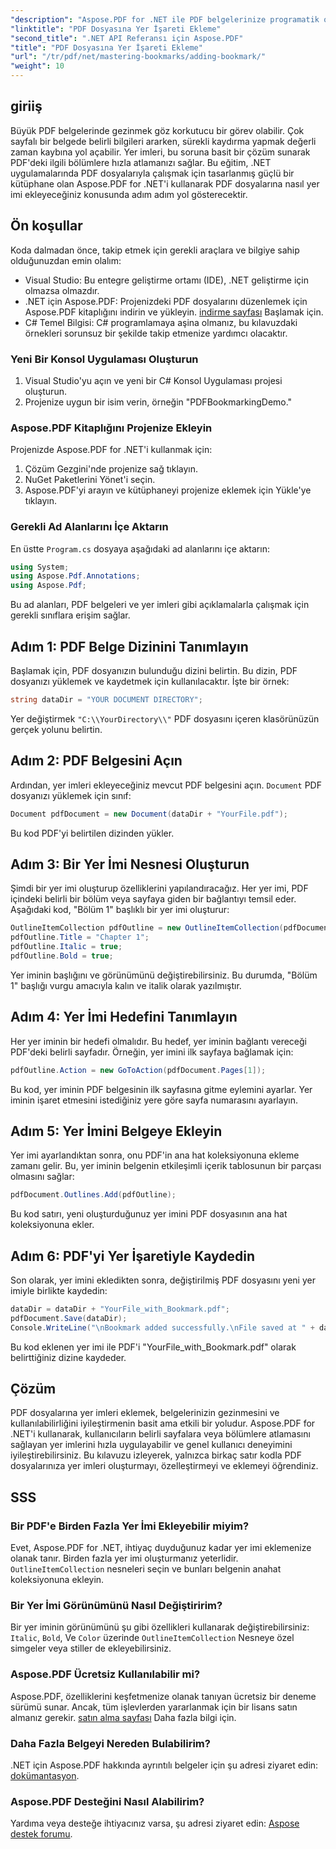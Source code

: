 ```yaml
---
"description": "Aspose.PDF for .NET ile PDF belgelerinize programatik olarak yer imleri eklemeyi öğrenin. Bu adım adım kılavuz, gerekli paketleri içe aktarmaktan değiştirilen belgeyi kaydetmeye kadar her şeyi kapsar."
"linktitle": "PDF Dosyasına Yer İşareti Ekleme"
"second_title": ".NET API Referansı için Aspose.PDF"
"title": "PDF Dosyasına Yer İşareti Ekleme"
"url": "/tr/pdf/net/mastering-bookmarks/adding-bookmark/"
"weight": 10
---
```


## giriiş

Büyük PDF belgelerinde gezinmek göz korkutucu bir görev olabilir. Çok sayfalı bir belgede belirli bilgileri ararken, sürekli kaydırma yapmak değerli zaman kaybına yol açabilir. Yer imleri, bu soruna basit bir çözüm sunarak PDF'deki ilgili bölümlere hızla atlamanızı sağlar. Bu eğitim, .NET uygulamalarında PDF dosyalarıyla çalışmak için tasarlanmış güçlü bir kütüphane olan Aspose.PDF for .NET'i kullanarak PDF dosyalarına nasıl yer imi ekleyeceğiniz konusunda adım adım yol gösterecektir.

## Ön koşullar

Koda dalmadan önce, takip etmek için gerekli araçlara ve bilgiye sahip olduğunuzdan emin olalım:

- Visual Studio: Bu entegre geliştirme ortamı (IDE), .NET geliştirme için olmazsa olmazdır.
- .NET için Aspose.PDF: Projenizdeki PDF dosyalarını düzenlemek için Aspose.PDF kitaplığını indirin ve yükleyin. [indirme sayfası](https://releases.aspose.com/pdf/net/) Başlamak için.
- C# Temel Bilgisi: C# programlamaya aşina olmanız, bu kılavuzdaki örnekleri sorunsuz bir şekilde takip etmenize yardımcı olacaktır.

### Yeni Bir Konsol Uygulaması Oluşturun

1. Visual Studio'yu açın ve yeni bir C# Konsol Uygulaması projesi oluşturun.
2. Projenize uygun bir isim verin, örneğin "PDFBookmarkingDemo."

### Aspose.PDF Kitaplığını Projenize Ekleyin

Projenizde Aspose.PDF for .NET'i kullanmak için:

1. Çözüm Gezgini'nde projenize sağ tıklayın.
2. NuGet Paketlerini Yönet'i seçin.
3. Aspose.PDF'yi arayın ve kütüphaneyi projenize eklemek için Yükle'ye tıklayın.

### Gerekli Ad Alanlarını İçe Aktarın

En üstte `Program.cs` dosyaya aşağıdaki ad alanlarını içe aktarın:

```csharp
using System;
using Aspose.Pdf.Annotations;
using Aspose.Pdf;
```

Bu ad alanları, PDF belgeleri ve yer imleri gibi açıklamalarla çalışmak için gerekli sınıflara erişim sağlar.

## Adım 1: PDF Belge Dizinini Tanımlayın

Başlamak için, PDF dosyanızın bulunduğu dizini belirtin. Bu dizin, PDF dosyanızı yüklemek ve kaydetmek için kullanılacaktır. İşte bir örnek:

```csharp
string dataDir = "YOUR DOCUMENT DIRECTORY";
```

Yer değiştirmek `"C:\\YourDirectory\\"` PDF dosyasını içeren klasörünüzün gerçek yolunu belirtin.

## Adım 2: PDF Belgesini Açın

Ardından, yer imleri ekleyeceğiniz mevcut PDF belgesini açın. `Document` PDF dosyanızı yüklemek için sınıf:

```csharp
Document pdfDocument = new Document(dataDir + "YourFile.pdf");
```

Bu kod PDF'yi belirtilen dizinden yükler.

## Adım 3: Bir Yer İmi Nesnesi Oluşturun

Şimdi bir yer imi oluşturup özelliklerini yapılandıracağız. Her yer imi, PDF içindeki belirli bir bölüm veya sayfaya giden bir bağlantıyı temsil eder. Aşağıdaki kod, "Bölüm 1" başlıklı bir yer imi oluşturur:

```csharp
OutlineItemCollection pdfOutline = new OutlineItemCollection(pdfDocument.Outlines);
pdfOutline.Title = "Chapter 1";
pdfOutline.Italic = true;
pdfOutline.Bold = true;
```

Yer iminin başlığını ve görünümünü değiştirebilirsiniz. Bu durumda, "Bölüm 1" başlığı vurgu amacıyla kalın ve italik olarak yazılmıştır.

## Adım 4: Yer İmi Hedefini Tanımlayın

Her yer iminin bir hedefi olmalıdır. Bu hedef, yer iminin bağlantı vereceği PDF'deki belirli sayfadır. Örneğin, yer imini ilk sayfaya bağlamak için:

```csharp
pdfOutline.Action = new GoToAction(pdfDocument.Pages[1]);
```

Bu kod, yer iminin PDF belgesinin ilk sayfasına gitme eylemini ayarlar. Yer iminin işaret etmesini istediğiniz yere göre sayfa numarasını ayarlayın.

## Adım 5: Yer İmini Belgeye Ekleyin

Yer imi ayarlandıktan sonra, onu PDF'in ana hat koleksiyonuna ekleme zamanı gelir. Bu, yer iminin belgenin etkileşimli içerik tablosunun bir parçası olmasını sağlar:

```csharp
pdfDocument.Outlines.Add(pdfOutline);
```

Bu kod satırı, yeni oluşturduğunuz yer imini PDF dosyasının ana hat koleksiyonuna ekler.

## Adım 6: PDF'yi Yer İşaretiyle Kaydedin

Son olarak, yer imini ekledikten sonra, değiştirilmiş PDF dosyasını yeni yer imiyle birlikte kaydedin:

```csharp
dataDir = dataDir + "YourFile_with_Bookmark.pdf";
pdfDocument.Save(dataDir);
Console.WriteLine("\nBookmark added successfully.\nFile saved at " + dataDir);
```

Bu kod eklenen yer imi ile PDF'i "YourFile_with_Bookmark.pdf" olarak belirttiğiniz dizine kaydeder.

## Çözüm

PDF dosyalarına yer imleri eklemek, belgelerinizin gezinmesini ve kullanılabilirliğini iyileştirmenin basit ama etkili bir yoludur. Aspose.PDF for .NET'i kullanarak, kullanıcıların belirli sayfalara veya bölümlere atlamasını sağlayan yer imlerini hızla uygulayabilir ve genel kullanıcı deneyimini iyileştirebilirsiniz. Bu kılavuzu izleyerek, yalnızca birkaç satır kodla PDF dosyalarınıza yer imleri oluşturmayı, özelleştirmeyi ve eklemeyi öğrendiniz.

## SSS

### Bir PDF'e Birden Fazla Yer İmi Ekleyebilir miyim?

Evet, Aspose.PDF for .NET, ihtiyaç duyduğunuz kadar yer imi eklemenize olanak tanır. Birden fazla yer imi oluşturmanız yeterlidir. `OutlineItemCollection` nesneleri seçin ve bunları belgenin anahat koleksiyonuna ekleyin.

### Bir Yer İmi Görünümünü Nasıl Değiştiririm?

Bir yer iminin görünümünü şu gibi özellikleri kullanarak değiştirebilirsiniz: `Italic`, `Bold`, Ve `Color` üzerinde `OutlineItemCollection` Nesneye özel simgeler veya stiller de ekleyebilirsiniz.

### Aspose.PDF Ücretsiz Kullanılabilir mi?

Aspose.PDF, özelliklerini keşfetmenize olanak tanıyan ücretsiz bir deneme sürümü sunar. Ancak, tüm işlevlerden yararlanmak için bir lisans satın almanız gerekir. [satın alma sayfası](https://purchase.aspose.com/buy) Daha fazla bilgi için.

### Daha Fazla Belgeyi Nereden Bulabilirim?

.NET için Aspose.PDF hakkında ayrıntılı belgeler için şu adresi ziyaret edin: [dokümantasyon](https://reference.aspose.com/pdf/net/).

### Aspose.PDF Desteğini Nasıl Alabilirim?

Yardıma veya desteğe ihtiyacınız varsa, şu adresi ziyaret edin: [Aspose destek forumu](https://forum.aspose.com/c/pdf/10).